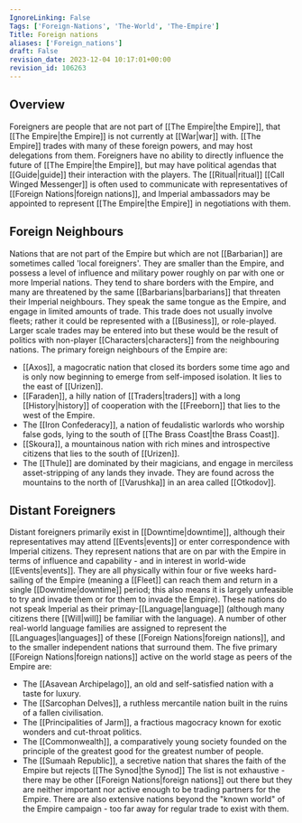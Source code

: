 ```yaml
---
IgnoreLinking: False
Tags: ['Foreign-Nations', 'The-World', 'The-Empire']
Title: Foreign nations
aliases: ['Foreign_nations']
draft: False
revision_date: 2023-12-04 10:17:01+00:00
revision_id: 106263
---
```


## Overview
Foreigners are people that are not part of [[The Empire|the Empire]], that [[The Empire|the Empire]] is not currently at [[War|war]] with. [[The Empire]] trades with many of these foreign powers, and may host delegations from them. Foreigners have no ability to directly influence the future of [[The Empire|the Empire]], but may have political agendas that [[Guide|guide]] their interaction with the players. The [[Ritual|ritual]] [[Call Winged Messenger]] is often used to communicate with representatives of [[Foreign Nations|foreign nations]], and Imperial ambassadors may be appointed to represent [[The Empire|the Empire]] in negotiations with them.
## Foreign Neighbours
Nations that are not part of the Empire but which are not [[Barbarian]] are sometimes called 'local foreigners'. They are smaller than the Empire, and possess a level of influence and military power roughly on par with one or more Imperial nations. They tend to share borders with the Empire, and many are threatened by the same [[Barbarians|barbarians]] that threaten their Imperial neighbours.
They speak the same tongue as the Empire, and engage in limited amounts of trade. This trade does not usually involve fleets; rather it could be represented with a [[Business]], or role-played. Larger scale trades may be entered into but these would be the result of politics with non-player [[Characters|characters]] from the neighbouring nations.
The primary foreign neighbours of the Empire are:
* [[Axos]], a magocratic nation that closed its borders some time ago and is only now beginning to emerge from self-imposed isolation. It lies to the east of [[Urizen]].
* [[Faraden]], a hilly nation of [[Traders|traders]] with a long [[History|history]] of cooperation with the [[Freeborn]] that lies to the west of the Empire.
* The [[Iron Confederacy]], a nation of feudalistic warlords who worship false gods, lying to the south of [[The Brass Coast|the Brass Coast]].
* [[Skoura]], a mountainous nation with rich mines and introspective citizens that lies to the south of [[Urizen]].
* The [[Thule]] are dominated by their magicians, and engage in merciless asset-stripping of any lands they invade. They are found across the mountains to the north of [[Varushka]] in an area called [[Otkodov]].
## Distant Foreigners
Distant foreigners primarily exist in [[Downtime|downtime]], although their representatives may attend [[Events|events]] or enter correspondence with Imperial citizens. They represent nations that are on par with the Empire in terms of influence and capability - and in interest in world-wide [[Events|events]]. They are all physically within four or five weeks hard-sailing of the Empire (meaning a [[Fleet]] can reach them and return in a single [[Downtime|downtime]] period; this also means it is largely unfeasible to try and invade them or for them to invade the Empire).
These nations do not speak Imperial as their primay-[[Language|language]] (although many citizens there [[Will|will]] be familiar with the language). A number of other real-world language families are assigned to represent the [[Languages|languages]] of these [[Foreign Nations|foreign nations]], and to the smaller independent nations that surround them.
The five primary [[Foreign Nations|foreign nations]] active on the world stage as peers of the Empire are:
* The [[Asavean Archipelago]], an old and self-satisfied nation with a taste for luxury.
* The [[Sarcophan Delves]], a ruthless mercantile nation built in the ruins of a fallen civilisation.
* The [[Principalities of Jarm]], a fractious magocracy known for exotic wonders and cut-throat politics.
* The [[Commonwealth]], a comparatively young society founded on the principle of the greatest good for the greatest number of people.
* The [[Sumaah Republic]], a secretive nation that shares the faith of the Empire but rejects [[The Synod|the Synod]]
The list is not exhaustive - there may be other [[Foreign Nations|foreign nations]] out there but they are neither important nor active enough to be trading partners for the Empire. There are also extensive nations beyond the "known world" of the Empire campaign - too far away for regular trade to exist with them.